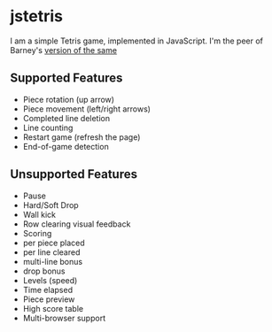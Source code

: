 # jstetris

I am a simple Tetris game, implemented in JavaScript. I'm the peer of Barney's [version of the same](https://github.com/barneyb/jstetris)

## Supported Features

- Piece rotation (up arrow)
- Piece movement (left/right arrows)
- Completed line deletion
- Line counting
- Restart game (refresh the page)
- End-of-game detection

## Unsupported Features

- Pause
- Hard/Soft Drop
- Wall kick
- Row clearing visual feedback
- Scoring
- per piece placed
- per line cleared
- multi-line bonus
- drop bonus
- Levels (speed)
- Time elapsed
- Piece preview
- High score table
- Multi-browser support